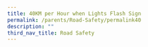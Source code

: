 ```yaml
---
title: 40KM per Hour when Lights Flash Sign
permalink: /parents/Road-Safety/permalink40
description: ""
third_nav_title: Road Safety
---
```

